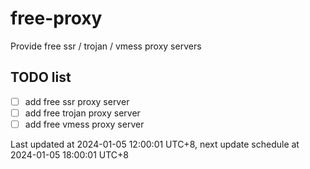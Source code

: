 
# free-proxy
Provide free ssr / trojan / vmess proxy servers


## TODO list
- [ ] add free ssr proxy server
- [ ] add free trojan proxy server
- [ ] add free vmess proxy server

Last updated at 2024-01-05 12:00:01 UTC+8, next update schedule at 2024-01-05 18:00:01 UTC+8

